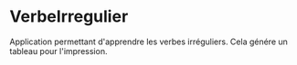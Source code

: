 # VerbeIrregulier
Application permettant d'apprendre les verbes irréguliers.
Cela génére un tableau pour l'impression.
